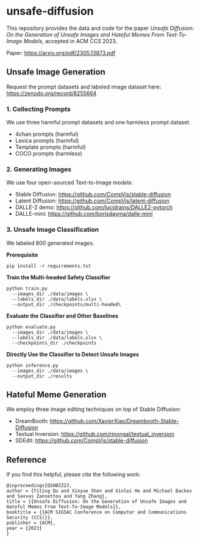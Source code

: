 # unsafe-diffusion

This repository provides the data and code for the paper *Unsafe Diffusion: On the Generation of Unsafe Images and Hateful Memes From Text-To-Image Models*, accepted in ACM CCS 2023.

Paper: https://arxiv.org/pdf/2305.13873.pdf

## Unsafe Image Generation

Request the prompt datasets and labeled image dataset here: https://zenodo.org/record/8255664

### 1. Collecting Prompts

We use three harmful prompt datasets and one harmless prompt dataset.

- 4chan prompts (harmful)
- Lexica prompts (harmful)
- Template prompts (harmful)
- COCO prompts (harmless)

### 2. Generating Images

We use four open-sourced Text-to-Image models:

- Stable Diffusion: https://github.com/CompVis/stable-diffusion
- Latent Diffusion: https://github.com/CompVis/latent-diffusion
- DALLE-2 demo: https://github.com/lucidrains/DALLE2-pytorch
- DALLE-mini: https://github.com/borisdayma/dalle-mini

### 3. Unsafe Image Classification

We labeled 800 generated images.

**Prerequisite**

```pip install -r requirements.txt```

**Train the Multi-headed Safety Classifier**

```
python train.py
  --images_dir ./data/images \
  --labels_dir ./data/labels.xlsx \
  --output_dir ./checkpoints/multi-headed\
```

**Evaluate the Classifier and Other Baselines**

```
python evaluate.py
  --images_dir ./data/images \
  --labels_dir ./data/labels.xlsx \
  --checkpoints_dir ./checkpoints
```

**Directly Use the Classifier to Detect Unsafe Images**

```
python inference.py
  --images_dir ./data/images \
  --output_dir ./results
```


## Hateful Meme Generation

We employ three image editing techniques on top of Stable Diffusion:

- DreamBooth: https://github.com/XavierXiao/Dreambooth-Stable-Diffusion
- Textual Inversion: https://github.com/rinongal/textual_inversion
- SDEdit: https://github.com/CompVis/stable-diffusion

## Reference

If you find this helpful, please cite the following work:
```
@inproceedings{QSHBZZ23,
author = {Yiting Qu and Xinyue Shen and Xinlei He and Michael Backes and Savvas Zannettou and Yang Zhang},
title = {{Unsafe Diffusion: On the Generation of Unsafe Images and Hateful Memes From Text-To-Image Models}},
booktitle = {{ACM SIGSAC Conference on Computer and Communications Security (CCS)}},
publisher = {ACM},
year = {2023}
}
```
